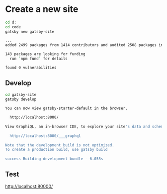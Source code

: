 # Create a new site

```bash
cd d:
cd code
gatsby new gatsby-site
```

```bash
...
added 2499 packages from 1414 contributors and audited 2508 packages in 186.661s

143 packages are looking for funding
  run `npm fund` for details

found 0 vulnerabilities
```

## Develop

```bash
cd gatsby-site
gatsby develop
```

```bash
You can now view gatsby-starter-default in the browser.
⠀
  http://localhost:8000/
⠀
View GraphiQL, an in-browser IDE, to explore your site's data and schema
⠀
  http://localhost:8000/___graphql
⠀
Note that the development build is not optimized.
To create a production build, use gatsby build
⠀
success Building development bundle - 6.055s
```

## Test

<http://localhost:80000/>